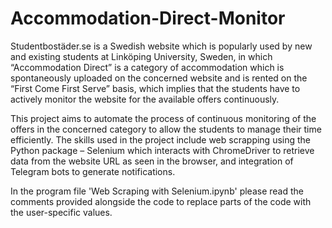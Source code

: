# Accommodation-Direct-Monitor
Studentbostäder.se is a Swedish website which is popularly used by new and existing students at Linköping University, Sweden, in which “Accommodation Direct” is a category of accommodation which is spontaneously uploaded on the concerned website and is rented on the “First Come First Serve” basis, which implies that the students have to actively monitor the website for the available offers continuously.

This project aims to automate the process of continuous monitoring of the offers in the concerned category to allow the students to manage their time efficiently. The skills used in the project include web scrapping using the Python package – Selenium which interacts with ChromeDriver to retrieve data from the website URL as seen in the browser, and integration of Telegram bots to generate notifications.

In the program file 'Web Scraping with Selenium.ipynb' please read the comments provided alongside the code to replace parts of the code with the user-specific values.
